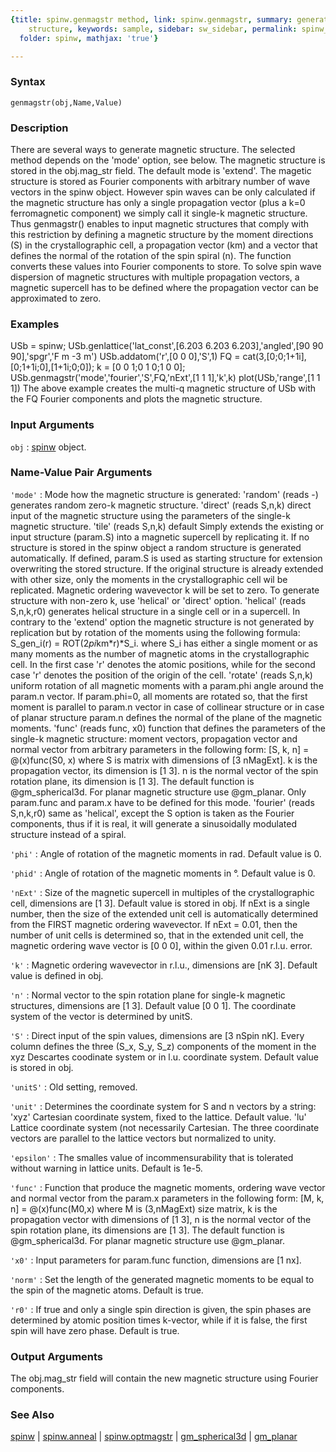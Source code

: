 ```yaml
---
{title: spinw.genmagstr method, link: spinw.genmagstr, summary: generates magnetic
    structure, keywords: sample, sidebar: sw_sidebar, permalink: spinw_genmagstr.html,
  folder: spinw, mathjax: 'true'}

---
```


### Syntax

`genmagstr(obj,Name,Value)`

### Description

There are several ways to generate magnetic structure. The selected
method depends on the 'mode' option, see below. The magnetic structure is
stored in the obj.mag_str field. The default mode is 'extend'. The
magetic structure is stored as Fourier components with arbitrary number
of wave vectors in the spinw object. However spin waves can be only
calculated if the magnetic structure has only a single propagation vector
(plus a k=0 ferromagnetic component) we simply call it single-k magnetic
structure. Thus genmagstr() enables to input magnetic structures that
comply with this restriction by defining a magnetic structure by the
moment directions (S) in the crystallographic cell, a propagation vector
(km) and a vector that defines the normal of the rotation of the spin
spiral (n). The function converts these values into Fourier components to
store. To solve spin wave dispersion of magnetic structures with multiple
propagation vectors, a magnetic supercell has to be defined where the
propagation vector can be approximated to zero.
 

### Examples

USb = spinw;
USb.genlattice('lat_const',[6.203 6.203 6.203],'angled',[90 90 90],'spgr','F m -3 m')
USb.addatom('r',[0 0 0],'S',1)
FQ = cat(3,[0;0;1+1i],[0;1+1i;0],[1+1i;0;0]);
k  = [0 0 1;0 1 0;1 0 0];
USb.genmagstr('mode','fourier','S',FQ,'nExt',[1 1 1],'k',k)
plot(USb,'range',[1 1 1])
The above example creates the multi-q magnetic structure of USb with the
FQ Fourier components and plots the magnetic structure.

### Input Arguments

`obj`
: [spinw](spinw.html) object.

### Name-Value Pair Arguments

`'mode'`
:  Mode how the magnetic structure is generated:
   'random' (reads -)
          generates random zero-k magnetic structure.
   'direct' (reads S,n,k)
          direct input of the magnetic structure using the 
          parameters of the single-k magnetic structure.
   'tile' (reads S,n,k) default
          Simply extends the existing or input structure
          (param.S) into a magnetic supercell by replicating it.
          If no structure is stored in the spinw object a random
          structure is generated automatically. If defined,
          param.S is used as starting structure for extension
          overwriting the stored structure. If the original
          structure is already extended with other size, only the
          moments in the crystallographic cell wil be replicated.
          Magnetic ordering wavevector k will be set to zero. To
          generate structure with non-zero k, use 'helical' or
          'direct' option.
   'helical' (reads S,n,k,r0)
          generates helical structure in a single cell or in a
          supercell. In contrary to the 'extend' option the
          magnetic structure is not generated by replication but
          by rotation of the moments using the following formula:
              S_gen_i(r) = ROT(2*pi*km*r)*S_i.
          where S_i has either a single moment or as many moments
          as the number of magnetic atoms in the crystallographic
          cell. In the first case 'r' denotes the atomic
          positions, while for the second case 'r' denotes the
          position of the origin of the cell.
   'rotate' (reads S,n,k)
          uniform rotation of all magnetic moments with a
          param.phi angle around the param.n vector. If
          param.phi=0, all moments are rotated so, that the first
          moment is parallel to param.n vector in case of
          collinear structure or in case of planar structure
          param.n defines the normal of the plane of the magnetic
          moments.
   'func' (reads func, x0)
          function that defines the parameters of the single-k
          magnetic structure: moment vectors, propagation vector
          and normal vector from arbitrary parameters in the
          following form:
              [S, k, n] = @(x)func(S0, x)
          where S is matrix with dimensions of [3 nMagExt]. k is
          the propagation vector, its dimension is [1 3]. n is
          the normal vector of the spin rotation plane, its
          dimension is [1 3]. The default function is
          @gm_spherical3d. For planar magnetic structure use
          @gm_planar. Only param.func and param.x have to be
          defined for this mode.
  'fourier' (reads S,n,k,r0)
          same as 'helical', except the S option is taken as the
          Fourier components, thus if it is real, it will
          generate a sinusoidally modulated structure instead of
          a spiral.

`'phi'`
: Angle of rotation of the magnetic moments in rad. Default
  value is 0.

`'phid'`
: Angle of rotation of the magnetic moments in °. Default
  value is 0.

`'nExt'`
: Size of the magnetic supercell in multiples of the
  crystallographic cell, dimensions are [1 3]. Default value is
  stored in obj. If nExt is a single number, then the size of the
  extended unit cell is automatically determined from the FIRST
  magnetic ordering wavevector. If nExt = 0.01, then the number
  of unit cells is determined so, that in the extended unit cell,
  the magnetic ordering wave vector is [0 0 0], within the given
  0.01 r.l.u. error.

`'k'`
: Magnetic ordering wavevector in r.l.u., dimensions are [nK 3].
  Default value is defined in obj.

`'n'`
: Normal vector to the spin rotation plane for single-k magnetic
  structures, dimensions are [1 3]. Default value [0 0 1]. The
  coordinate system of the vector is determined by unitS.

`'S'`
: Direct input of the spin values, dimensions are [3 nSpin nK].
  Every column defines the three (S_x, S_y, S_z) components of
  the moment in the xyz Descartes coodinate system or in l.u.
  coordinate system. Default value is stored in obj.

`'unitS'`
: Old setting, removed.

`'unit'`
: Determines the coordinate system for S and n vectors by a
  string:
      'xyz'   Cartesian coordinate system, fixed to the lattice.
              Default value.
      'lu' 	Lattice coordinate system (not necessarily
              Cartesian. The three coordinate vectors are
              parallel to the lattice vectors but normalized to
              unity.

`'epsilon'`
: The smalles value of incommensurability that is
  tolerated without warning in lattice units. Default is 1e-5.

`'func'`
: Function that produce the magnetic moments, ordering wave
  vector and normal vector from the param.x parameters in the
  following form:
    [M, k, n] = @(x)func(M0,x)
  where M is (3,nMagExt) size matrix, k is the propagation vector
  with dimensions of [1 3], n is the normal vector of the spin
  rotation plane, its dimensions are [1 3]. The default function
  is @gm_spherical3d. For planar magnetic structure use
  @gm_planar.

`'x0'`
: Input parameters for param.func function, dimensions are
  [1 nx].

`'norm'`
: Set the length of the generated magnetic moments to be equal to
  the spin of the magnetic atoms. Default is true.

`'r0'`
: If true and only a single spin direction is given, the spin
  phases are determined by atomic position times k-vector, while
  if it is false, the first spin will have zero phase. Default is
  true.

### Output Arguments

The obj.mag_str field will contain the new magnetic structure using
Fourier components.

### See Also

[spinw](spinw.html) \| [spinw.anneal](spinw_anneal.html) \| [spinw.optmagstr](spinw_optmagstr.html) \| [gm_spherical3d](gm_spherical3d.html) \| [gm_planar](gm_planar.html)

